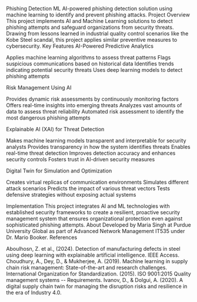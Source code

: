 Phishing Detection ML
AI-powered phishing detection solution using machine learning to identify and prevent phishing attacks.
Project Overview
This project implements AI and Machine Learning solutions to detect phishing attempts and safeguard organizations from security threats. Drawing from lessons learned in industrial quality control scenarios like the Kobe Steel scandal, this project applies similar preventive measures to cybersecurity.
Key Features
AI-Powered Predictive Analytics

Applies machine learning algorithms to assess threat patterns
Flags suspicious communications based on historical data
Identifies trends indicating potential security threats
Uses deep learning models to detect phishing attempts

Risk Management Using AI

Provides dynamic risk assessments by continuously monitoring factors
Offers real-time insights into emerging threats
Analyzes vast amounts of data to assess threat reliability
Automated risk assessment to identify the most dangerous phishing attempts

Explainable AI (XAI) for Threat Detection

Makes machine learning models transparent and interpretable for security analysts
Provides transparency in how the system identifies threats
Enables real-time threat detection
Improves detection accuracy and enhances security controls
Fosters trust in AI-driven security measures

Digital Twin for Simulation and Optimization

Creates virtual replicas of communication environments
Simulates different attack scenarios
Predicts the impact of various threat vectors
Tests defensive strategies without exposing actual systems

Implementation
This project integrates AI and ML technologies with established security frameworks to create a resilient, proactive security management system that ensures organizational protection even against sophisticated phishing attempts.
About
Developed by Maria Singh at Purdue University Global as part of Advanced Network Management IT535 under Dr. Mario Booker.
References

Aboulhosn, Z. et al., (2024). Detection of manufacturing defects in steel using deep learning with explainable artificial intelligence. IEEE Access.
Choudhury, A., Dey, D., & Mukherjee, A. (2019). Machine learning in supply chain risk management: State-of-the-art and research challenges.
International Organization for Standardization. (2015). ISO 9001:2015 Quality management systems -- Requirements.
Ivanov, D., & Dolgui, A. (2020). A digital supply chain twin for managing the disruption risks and resilience in the era of Industry 4.0.